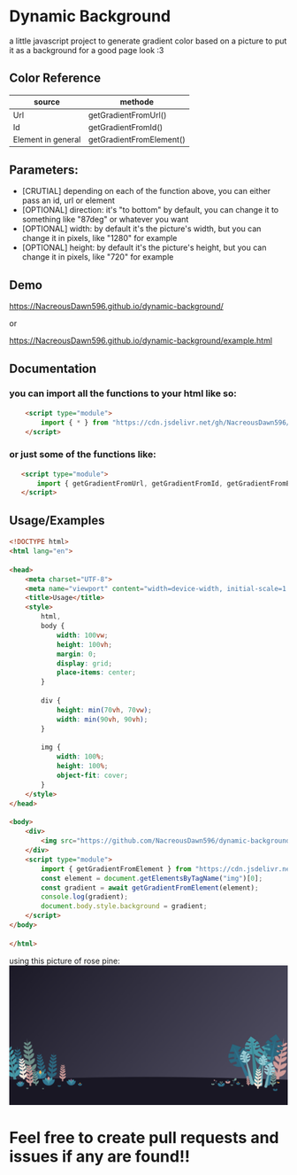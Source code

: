 
# Dynamic Background

a little javascript project to generate gradient color based on a picture to put it as a background for a good page look :3

## Color Reference

| source             | methode                                                                |
| ----------------- | ------------------------------------------------------------------ |
| Url | getGradientFromUrl() |
| Id | getGradientFromId() |
| Element in general | getGradientFromElement() |

## Parameters:
- [CRUTIAL] depending on each of the function above, you can either pass an id, url or element
- [OPTIONAL] direction: it's "to bottom" by default, you can change it to something like "87deg" or whatever you want
- [OPTIONAL] width: by default it's the picture's width, but you can change it in pixels, like "1280" for example
- [OPTIONAL] height: by default it's the picture's height, but you can change it in pixels, like "720" for example

## Demo

https://NacreousDawn596.github.io/dynamic-background/

or

https://NacreousDawn596.github.io/dynamic-background/example.html
## Documentation

### you can import all the functions to your html like so:
```html
    <script type="module">
        import { * } from "https://cdn.jsdelivr.net/gh/NacreousDawn596/dynamic-background@master/main.js";
    </script>
```

### or just some of the functions like:
 ```html
    <script type="module">
        import { getGradientFromUrl, getGradientFromId, getGradientFromElement } from "https://cdn.jsdelivr.net/gh/NacreousDawn596/dynamic-background@master/main.js";
    </script>
```


## Usage/Examples

```html
<!DOCTYPE html>
<html lang="en">

<head>
    <meta charset="UTF-8">
    <meta name="viewport" content="width=device-width, initial-scale=1.0">
    <title>Usage</title>
    <style>
        html,
        body {
            width: 100vw;
            height: 100vh;
            margin: 0;
            display: grid;
            place-items: center;
        }

        div {
            height: min(70vh, 70vw);
            width: min(90vh, 90vh);
        }

        img {
            width: 100%;
            height: 100%;
            object-fit: cover;
        }
    </style>
</head>

<body>
    <div>
        <img src="https://github.com/NacreousDawn596/dynamic-background/raw/master/rose-pine-bg%402x.png" />
    </div>
    <script type="module">
        import { getGradientFromElement } from "https://cdn.jsdelivr.net/gh/NacreousDawn596/dynamic-background@master/main.js";
        const element = document.getElementsByTagName("img")[0];
        const gradient = await getGradientFromElement(element);
        console.log(gradient);
        document.body.style.background = gradient;
    </script>
</body>

</html>
```
using this picture of rose pine:
![](https://github.com/NacreousDawn596/dynamic-background/raw/master/rose-pine-bg%402x.png)

# Feel free to create pull requests and issues if any are found!!